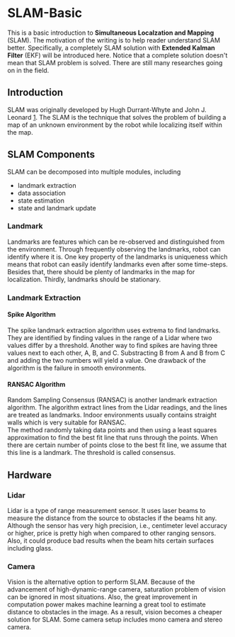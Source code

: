 # SLAM-Basic
This is a basic introduction to <b>Simultaneous Localzation and Mapping</b> (SLAM). The motivation of the writing is to help reader understand SLAM better. Specifically, a completely SLAM solution with <b>Extended Kalman Filter</b> (EKF) will be introduced here. Notice that a complete solution doesn't mean that SLAM problem is solved. There are still many researches going on in the field.

## Introduction
SLAM was originally developed by Hugh Durrant-Whyte and John J. Leonard [1](https://ieeexplore.ieee.org/document/88147). The SLAM is the technique that solves the problem of building a map of an unknown environment by the robot while localizing itself within the map.

## SLAM Components
SLAM can be decomposed into multiple modules, including
* landmark extraction
* data association
* state estimation
* state and landmark update
### Landmark
Landmarks are features which can be re-observed and distinguished from the environment. Through frequently observing the landmarks, robot can identify where it is. One key property of the landmarks is uniqueness which means that robot can easily identify landmarks even after some time-steps. Besides that, there should be plenty of landmarks in the map for localization. Thirdly, landmarks should be stationary.
### Landmark Extraction
#### Spike Algorithm
The spike landmark extraction algorithm uses extrema to find landmarks. They are identified by finding values in the range of a Lidar where two values differ by a threshold. Another way to find spikes are having three values next to each other, A, B, and C. Substracting B from A and B from C and adding the two numbers will yield a value. One drawback of the algorithm is the failure in smooth environments.
#### RANSAC Algorithm
Random Sampling Consensus (RANSAC) is another landmark extraction algorithm. The algorithm extract lines from the Lidar readings, and the lines are treated as landmarks. Indoor environments usually contains straight walls which is very suitable for RANSAC.\
The method randomly taking data points and then using a least squares approximation to find the best fit line that runs through the points. When there are certain number of points close to the best fit line, we assume that this line is a landmark. The threshold is called consensus.

## Hardware
### Lidar
Lidar is a type of range measurement sensor. It uses laser beams to measure the distance from the source to obstacles if the beams hit any. Although the sensor has very high precision, i.e., centimeter level accuracy or higher, price is pretty high when compared to other ranging sensors. Also, it could produce bad results when the beam hits certain surfaces including glass.

### Camera
Vision is the alternative option to perform SLAM. Because of the advancement of high-dynamic-range camera, saturation problem of vision can be ignored in most situations. Also, the great improvement in computation power makes machine learning a great tool to estimate distance to obstacles in the image. As a result, vision becomes a cheaper solution for SLAM. Some camera setup includes mono camera and stereo camera.
